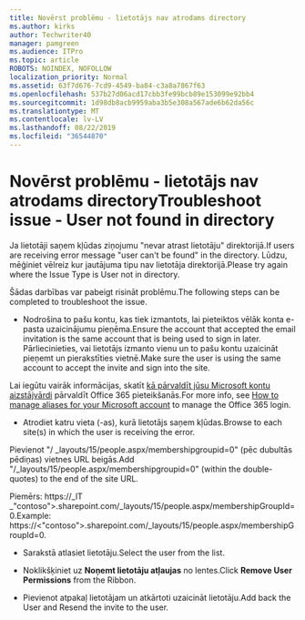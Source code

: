 ```yaml
---
title: Novērst problēmu - lietotājs nav atrodams directory
ms.author: kirks
author: Techwriter40
manager: pamgreen
ms.audience: ITPro
ms.topic: article
ROBOTS: NOINDEX, NOFOLLOW
localization_priority: Normal
ms.assetid: 63f7d676-7cd9-4549-ba84-c3a8a7867f63
ms.openlocfilehash: 537b27d06acd17cbb3fe99bcb89e153099e92bb4
ms.sourcegitcommit: 1d98db8acb9959aba3b5e308a567ade6b62da56c
ms.translationtype: MT
ms.contentlocale: lv-LV
ms.lasthandoff: 08/22/2019
ms.locfileid: "36544870"
---
```

# <a name="troubleshoot-issue---user-not-found-in-directory"></a><span data-ttu-id="4a4d9-102">Novērst problēmu - lietotājs nav atrodams directory</span><span class="sxs-lookup"><span data-stu-id="4a4d9-102">Troubleshoot issue - User not found in directory</span></span>

<span data-ttu-id="4a4d9-103">Ja lietotāji saņem kļūdas ziņojumu "nevar atrast lietotāju" direktorijā.</span><span class="sxs-lookup"><span data-stu-id="4a4d9-103">If users are receiving error message "user can't be found" in the directory.</span></span> <span data-ttu-id="4a4d9-104">Lūdzu, mēģiniet vēlreiz kur jautājuma tipu nav lietotāja direktorijā.</span><span class="sxs-lookup"><span data-stu-id="4a4d9-104">Please try again where the Issue Type is User not in directory.</span></span>

<span data-ttu-id="4a4d9-105">Šādas darbības var pabeigt risināt problēmu.</span><span class="sxs-lookup"><span data-stu-id="4a4d9-105">The following steps can be completed to troubleshoot the issue.</span></span>

- <span data-ttu-id="4a4d9-106">Nodrošina to pašu kontu, kas tiek izmantots, lai pieteiktos vēlāk konta e-pasta uzaicinājumu pieņēma.</span><span class="sxs-lookup"><span data-stu-id="4a4d9-106">Ensure the account that accepted the email invitation is the same account that is being used to sign in later.</span></span> <span data-ttu-id="4a4d9-107">Pārliecinieties, vai lietotājs izmanto vienu un to pašu kontu uzaicināt pieņemt un pierakstīties vietnē.</span><span class="sxs-lookup"><span data-stu-id="4a4d9-107">Make sure the user is using the same account to accept the invite and sign into the site.</span></span> 

<span data-ttu-id="4a4d9-108">Lai iegūtu vairāk informācijas, skatīt [kā pārvaldīt jūsu Microsoft kontu aizstājvārdi</a> pārvaldīt Office 365 pieteikšanās](https://support.microsoft.com/help/12407/microsoft-account-how-to-manage-aliases).</span><span class="sxs-lookup"><span data-stu-id="4a4d9-108">For more info, see [How to manage aliases for your Microsoft account</a> to manage the Office 365 login](https://support.microsoft.com/help/12407/microsoft-account-how-to-manage-aliases).</span></span> 

- <span data-ttu-id="4a4d9-109">Atrodiet katru vieta (-as), kurā lietotājs saņem kļūdas.</span><span class="sxs-lookup"><span data-stu-id="4a4d9-109">Browse to each site(s) in which the user is receiving the error.</span></span> 

<span data-ttu-id="4a4d9-110">Pievienot "/ _layouts/15/people.aspx/membershipgroupid=0" (pēc dubultās pēdiņas) vietnes URL beigās.</span><span class="sxs-lookup"><span data-stu-id="4a4d9-110">Add "/_layouts/15/people.aspx/membershipgroupid=0" (within the double-quotes) to the end of the site URL.</span></span> 

<span data-ttu-id="4a4d9-111">Piemērs: https://_lT _"contoso">.sharepoint.com/_layouts/15/people.aspx/membershipGroupId=0.</span><span class="sxs-lookup"><span data-stu-id="4a4d9-111">Example: https://<"contoso">.sharepoint.com/_layouts/15/people.aspx/membershipGroupId=0.</span></span>

- <span data-ttu-id="4a4d9-112">Sarakstā atlasiet lietotāju.</span><span class="sxs-lookup"><span data-stu-id="4a4d9-112">Select the user from the list.</span></span>

- <span data-ttu-id="4a4d9-113">Noklikšķiniet uz **Noņemt lietotāju atļaujas** no lentes.</span><span class="sxs-lookup"><span data-stu-id="4a4d9-113">Click **Remove User Permissions** from the Ribbon.</span></span> 
-  <span data-ttu-id="4a4d9-114">Pievienot atpakaļ lietotājam un atkārtoti uzaicināt lietotāju.</span><span class="sxs-lookup"><span data-stu-id="4a4d9-114">Add back the User and Resend the invite to the user.</span></span>

